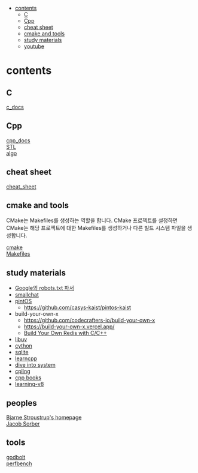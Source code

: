 <!-- toc -->

-   [contents](#contents)
    -   [C](#c)
    -   [Cpp](#cpp)
    -   [cheat sheet](#cheat-sheet)
    -   [cmake and tools](#cmake-and-tools)
    -   [study materials](#study-materials)
    -   [youtube](#youtube)

<!-- tocstop -->

# contents

## C

[c_docs](./c_docs.md)

## Cpp

[cpp_docs](./cpp_docs.md)  
[STL](./stl.md)  
[algo](./algo.md)

## cheat sheet

[cheat_sheet](./cheat_sheet.md)

## cmake and tools

CMake는 Makefiles를 생성하는 역할을 합니다. CMake 프로젝트를 설정하면 CMake는 해당 프로젝트에 대한 Makefiles를 생성하거나 다른 빌드 시스템 파일을 생성합니다.

[cmake](./cmake.md)  
[Makefiles](./Makefiles.md)

## study materials

-   [Google의 robots.txt 파서](https://github.com/google/robotstxt)
-   [smallchat](https://github.com/antirez/smallchat)
-   [pintOS](https://casys-kaist.github.io/pintos-kaist/introduction/getting_started.html)
    -   https://github.com/casys-kaist/pintos-kaist
-   build-your-own-x
    -   https://github.com/codecrafters-io/build-your-own-x
    -   https://build-your-own-x.vercel.app/
    -   [Build Your Own Redis with C/C++](https://build-your-own.org/)
-   [libuv](https://libuv.org/)
-   [cython](https://github.com/cython/cython)
-   [sqlite](https://sqlite.org/src/doc/trunk/README.md)
-   [learncpp](https://www.learncpp.com/)
-   [dive into system](https://diveintosystems.org/book/index.html)
-   [cpling](https://github.com/rdjondo/cplings)
-   [cpp books](https://m.blog.naver.com/sssang97/221324271234)
-   [learning-v8](https://github.com/danbev/learning-v8)

## peoples

[Bjarne Stroustrup's homepage](https://www.stroustrup.com/)  
[Jacob Sorber](https://www.youtube.com/watch?v=AYSISa95oJE&ab_channel=JacobSorber)

## tools

[godbolt](https://godbolt.org/)  
[perfbench](https://perfbench.com/)
